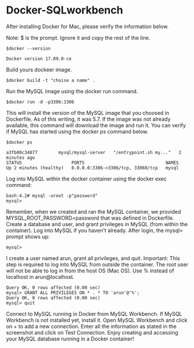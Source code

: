# Docker-SQLworkbench

After installing Docker for Mac, please verify the information below.

Note: $ is the prompt. Ignore it and copy the rest of the line.

```$docker --version```

```Docker version 17.09.0-ce```

Build yours dockeer image.

```$docker build -t "choise a name" .```

Run the MySQL image using the docker run command.

```$docker run -d -p3306:3306```


This will install the version of the MySQL image that you choosed in Dockerfile. As of this writing, it was 5.7.
If the image was not already available, this command will download the image and run it.
You can verify if MySQL has started using the docker ps command below.

```$docker ps```
```CONTAINER ID        IMAGE                COMMAND                  CREATED             
a3fb00c34877        mysql/mysql-server   "/entrypoint.sh my..."   2 minutes ago       
STATUS                   PORTS                               NAMES
Up 2 minutes (healthy)   0.0.0.0:3306->3306/tcp, 33060/tcp   mysql
```


Log into MySQL within the docker container using the docker exec command:


```$docker exec -it "CONTAINER ID" bin/bash
bash-4.2# mysql -uroot -p"password"
mysql>
```


Remember, when we created and ran the MySQL container, we provided MYSQL_ROOT_PASSWORD=password that was defined in Dockerfile.
Create a database and user, and grant privileges in MySQL (from within the container).
Log into MySQL if you haven't already. After login, the mysql> prompt shows up:


```bash-4.2# mysql -uarun -ppassword
mysql>
```

I create a user named arun, grant all privileges, and quit. 
Important: This step is required to log into MySQL from outside the container. The root user will not be able to log in from the host OS (Mac OS). Use % instead of localhost in arun@localhost.


```mysql> CREATE USER 'arun'@'%' IDENTIFIED BY 'password';
Query OK, 0 rows affected (0.00 sec)
mysql> GRANT ALL PRIVILEGES ON * . * TO 'arun'@'%';
Query OK, 0 rows affected (0.00 sec)
mysql> quit
```

Connect to MySQL running in Docker from MySQL Workbench. If MySQL Workbench is not installed yet, install it.
Open MySQL Workbench and click on + to add a new connection. Enter all the information as stated in the screenshot and click on Test Connection.
Enjoy creating and accessing your MySQL database running in a Docker container! 
